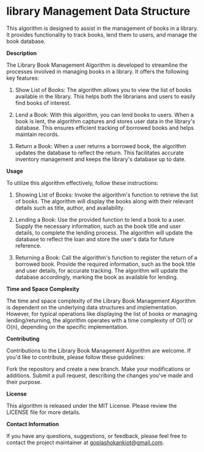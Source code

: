 # library Management Data Structure

This algorithm is designed to assist in the management of books in a library. It provides functionality to track books, lend them to users, and manage the book database.


**Description**

The Library Book Management Algorithm is developed to streamline the processes involved in managing books in a library. It offers the following key features:

1. Show List of Books: The algorithm allows you to view the list of books available in the library. This helps both the librarians and users to easily find books of interest.

2. Lend a Book: With this algorithm, you can lend books to users. When a book is lent, the algorithm captures and stores user data in the library's database. This ensures efficient tracking of borrowed books and helps maintain records.

3. Return a Book: When a user returns a borrowed book, the algorithm updates the database to reflect the return. This facilitates accurate inventory management and keeps the library's database up to date.


**Usage**

To utilize this algorithm effectively, follow these instructions:

1. Showing List of Books:
Invoke the algorithm's function to retrieve the list of books.
The algorithm will display the books along with their relevant details such as title, author, and availability.

2. Lending a Book:
Use the provided function to lend a book to a user.
Supply the necessary information, such as the book title and user details, to complete the lending process.
The algorithm will update the database to reflect the loan and store the user's data for future reference.

3. Returning a Book:
Call the algorithm's function to register the return of a borrowed book.
Provide the required information, such as the book title and user details, for accurate tracking.
The algorithm will update the database accordingly, marking the book as available for lending.


**Time and Space Complexity**

The time and space complexity of the Library Book Management Algorithm is dependent on the underlying data structures and implementation. However, for typical operations like displaying the list of books or managing lending/returning, the algorithm operates with a time complexity of O(1) or O(n), depending on the specific implementation.


**Contributing**

Contributions to the Library Book Management Algorithm are welcome. If you'd like to contribute, please follow these guidelines:

Fork the repository and create a new branch.
Make your modifications or additions.
Submit a pull request, describing the changes you've made and their purpose.


**License**

This algorithm is released under the MIT License. Please review the LICENSE file for more details.


**Contact Information**

If you have any questions, suggestions, or feedback, please feel free to contact the project maintainer at gopiashokankiot@gmail.com.